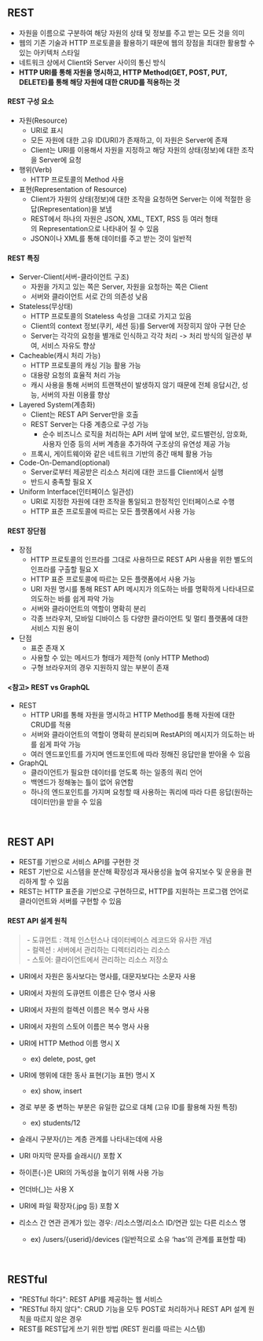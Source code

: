 ## **REST**

-   자원을 이름으로 구분하여 해당 자원의 상태 및 정보를 주고 받는 모든 것을 의미
-   웹의 기존 기술과 HTTP 프로토콜을 활용하기 때문에 웹의 장점을 최대한 활용할 수 있는 아키텍처 스타일
-   네트워크 상에서 Client와 Server 사이의 통신 방식
-   **HTTP URI를 통해 자원을 명시하고, HTTP Method(GET, POST, PUT, DELETE)를 통해 해당 자원에 대한 CRUD를 적용하는 것**

#### **REST 구성 요소**

-   자원(Resource)
    -   URI로 표시
    -   모든 자원에 대한 고유 ID(URI)가 존재하고, 이 자원은 Server에 존재
    -   Client는 URI를 이용해서 자원을 지정하고 해당 자원의 상태(정보)에 대한 조작을 Server에 요청
-   행위(Verb)
    -   HTTP 프로토콜의 Method 사용
-   표현(Representation of Resource)
    -   Client가 자원의 상태(정보)에 대한 조작을 요청하면 Server는 이에 적절한 응답(Representation)을 보냄
    -   REST에서 하나의 자원은 JSON, XML, TEXT, RSS 등 여러 형태의 Representation으로 나타내어 질 수 있음
    -   JSON이나 XML를 통해 데이터를 주고 받는 것이 일반적

#### **REST 특징**

-   Server-Client(서버-클라이언트 구조)
    -   자원을 가지고 있는 쪽은 Server, 자원을 요청하는 쪽은 Client
    -   서버와 클라이언트 서로 간의 의존성 낮음
-   Stateless(무상태)
    -   HTTP 프로토콜의 Stateless 속성을 그대로 가지고 있음
    -   Client의 context 정보(쿠키, 세션 등)를 Server에 저장히지 않아 구현 단순
    -   Server는 각각의 요청을 별개로 인식하고 각각 처리 -> 처리 방식의 일관성 부여, 서비스 자유도 향상
-   Cacheable(캐시 처리 가능)
    -   HTTP 프로토콜의 캐싱 기능 활용 가능
    -   대용량 요청의 효율적 처리 가능
    -   캐시 사용을 통해 서버의 트랜잭션이 발생하지 않기 때문에 전체 응답시간, 성능, 서버의 자원 이용률 향상
-   Layered System(계층화)
    -   Client는 REST API Server만을 호출
    -   REST Server는 다중 계층으로 구성 가능
        -   순수 비즈니스 로직을 처리하는 API 서버 앞에 보안, 로드밸런싱, 암호화, 사용자 인증 등의 서버 계층을 추가하여 구조상의 유연성 제공 가능
    -   프록시, 게이트웨이와 같은 네트워크 기반의 중간 매체 활용 가능
-   Code-On-Demand(optional)
    -   Server로부터 제공받은 리소스 처리에 대한 코드를 Client에서 실행
    -   반드시 충족할 필요 X
-   Uniform Interface(인터페이스 일관성)
    -   URI로 지정한 자원에 대한 조작을 통일되고 한정적인 인터페이스로 수행
    -   HTTP 표준 프로토콜에 따르는 모든 플랫폼에서 사용 가능

#### **REST 장단점**

-   장점  
    -   HTTP 프로토콜의 인프라를 그대로 사용하므로 REST API 사용을 위한 별도의 인프라를 구출할 필요 X
    -   HTTP 표준 프로토콜에 따르는 모든 플랫폼에서 사용 가능
    -   URI 자원 명시를 통해 REST API 메시지가 의도하는 바를 명확하게 나타내므로 의도하는 바를 쉽게 파악 가능
    -   서버와 클라이언트의 역할이 명확히 분리
    -   각종 브라우저, 모바일 디바이스 등 다양한 클라이언트 및 멀티 플랫폼에 대한 서비스 지원 용이
-   단점
    -   표준 존재 X
    -   사용할 수 있는 메서드가 형태가 제한적 (only HTTP Method)
    -   구형 브라우저의 경우 지원하지 않는 부분이 존재

#### **<참고> REST vs GraphQL**

-   REST
    -   HTTP URI를 통해 자원을 명시하고 HTTP Method를 통해 자원에 대한 CRUD를 적용
    -   서버와 클라이언트의 역할이 명확히 분리되며 RestAPI의 메시지가 의도하는 바를 쉽게 파악 가능
    -   여러 엔드포인트를 가지며 엔드포인트에 따라 정해진 응답만을 받아올 수 있음
-   GraphQL
    -   클라이언트가 필요한 데이터를 얻도록 하는 일종의 쿼리 언어
    -   백엔드가 정해놓는 틀이 없어 유연함
    -   하나의 엔드포인트를 가지며 요청할 때 사용하는 쿼리에 따라 다른 응답(원하는 데이터만)을 받을 수 있음

</br>

## **REST API**

-   REST를 기반으로 서비스 API를 구현한 것
-   REST 기반으로 시스템을 분산해 확장성과 재사용성을 높여 유지보수 및 운용을 편리하게 할 수 있음
-   REST는 HTTP 표준을 기반으로 구현하므로, HTTP를 지원하는 프로그램 언어로 클라이언트와 서버를 구현할 수 있음

#### **REST API 설계 원칙**

> \- 도큐먼트 : 객체 인스턴스나 데이터베이스 레코드와 유사한 개념  
> \- 컬렉션 : 서버에서 관리하는 디렉터리라는 리소스  
> \- 스토어: 클라이언트에서 관리하는 리소스 저장소

-   URI에서 자원은 동사보다는 명사를, 대문자보다는 소문자 사용
-   URI에서 자원의 도큐먼트 이름은 단수 명사 사용
-   URI에서 자원의 컬렉션 이름은 복수 명사 사용
-   URI에서 자원의 스토어 이름은 복수 명사 사용

-   URI에 HTTP Method 이름 명시 X
    -   ex) delete, post, get
-   URI에 행위에 대한 동사 표현(기능 표현) 명시 X
    -   ex) show, insert
-   경로 부분 중 변하는 부분은 유일한 값으로 대체 (고유 ID를 활용해 자원 특정)
    -   ex) students/12

-   슬래시 구분자(/)는 계층 관계를 나타내는데에 사용
-   URI 마지막 문자를 슬래시(/) 포함 X
-   하이픈(-)은 URI의 가독성을 높이기 위해 사용 가능
-   언더바(\_)는 사용 X
-   URI에 파일 확장자(.jpg 등) 포함 X
-   리소스 간 연관 관계가 있는 경우: /리소스명/리소스 ID/연관 있는 다른 리소스 명
    -   ex) /users/{userid}/devices (일반적으로 소유 ‘has’의 관계를 표현할 때)

</br>

## **RESTful**

-   "RESTful 하다": REST API를 제공하는 웹 서비스
-   "RESTful 하지 않다": CRUD 기능을 모두 POST로 처리하거나 REST API 설계 원칙을 따르지 않은 경우
-   REST를 REST답게 쓰기 위한 방법 (REST 원리를 따르는 시스템)
